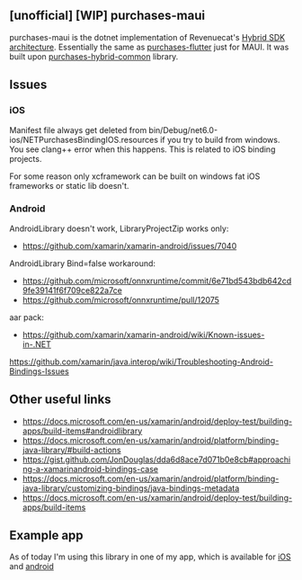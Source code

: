 ## [unofficial] [WIP] purchases-maui

purchases-maui is the dotnet implementation of Revenuecat's [Hybrid SDK architecture](https://www.revenuecat.com/blog/how-our-hybrids-work/). Essentially the same as [purchases-flutter](https://github.com/RevenueCat/purchases-flutter) just for MAUI. It was built upon [purchases-hybrid-common](https://github.com/RevenueCat/purchases-hybrid-common) library.

## Issues

### iOS
Manifest file always get deleted from bin/Debug/net6.0-ios/NETPurchasesBindingIOS.resources if you try to build from windows. You see clang++ error when this happens. This is related to iOS binding projects.

For some reason only xcframework can be built on windows fat iOS frameworks or static lib doesn't.

### Android
AndroidLibrary doesn't work, LibraryProjectZip works only:
- https://github.com/xamarin/xamarin-android/issues/7040

AndroidLibrary Bind=false workaround: 
- https://github.com/microsoft/onnxruntime/commit/6e71bd543bdb642cd9fe39141f6f709ce822a7ce
- https://github.com/microsoft/onnxruntime/pull/12075

aar pack:
- https://github.com/xamarin/xamarin-android/wiki/Known-issues-in-.NET

https://github.com/xamarin/java.interop/wiki/Troubleshooting-Android-Bindings-Issues

## Other useful links
- https://docs.microsoft.com/en-us/xamarin/android/deploy-test/building-apps/build-items#androidlibrary
- https://docs.microsoft.com/en-us/xamarin/android/platform/binding-java-library/#build-actions
- https://gist.github.com/JonDouglas/dda6d8ace7d071b0e8cb#approaching-a-xamarinandroid-bindings-case
- https://docs.microsoft.com/en-us/xamarin/android/platform/binding-java-library/customizing-bindings/java-bindings-metadata
- https://docs.microsoft.com/en-us/xamarin/android/deploy-test/building-apps/build-items

## Example app
As of today I'm using this library in one of my app, which is available for [iOS](https://apps.apple.com/us/app/microsoft-to-do-list-for-watch/id1566765622) and [android](https://play.google.com/store/apps/details?id=com.hcsaba.mstodo)